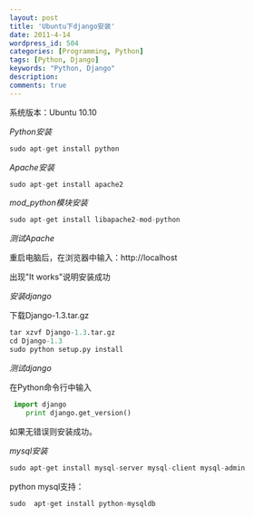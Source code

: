 ```yaml
---
layout: post
title: 'Ubuntu下django安装'
date: 2011-4-14
wordpress_id: 504
categories: [Programming, Python]
tags: [Python, Django]
keywords: "Python, Django"
description: 
comments: true
---
```

系统版本：Ubuntu 10.10

*Python安装*

``` python 
sudo apt-get install python
```
*Apache安装*

``` python 
sudo apt-get install apache2
```
*mod_python模块安装*

``` python 
sudo apt-get install libapache2-mod-python
```
*测试Apache*

重启电脑后，在浏览器中输入：http://localhost

出现"It works"说明安装成功

*安装django*

下载Django-1.3.tar.gz

``` python 
tar xzvf Django-1.3.tar.gz
cd Django-1.3
sudo python setup.py install
```
*测试django*

在Python命令行中输入

``` python 
 import django
    print django.get_version()
```
如果无错误则安装成功。

*mysql安装*

``` python 
sudo apt-get install mysql-server mysql-client mysql-admin
```
python mysql支持：

``` python 
sudo  apt-get install python-mysqldb
```
